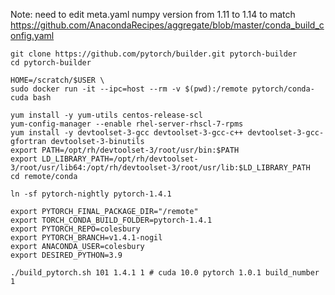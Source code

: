 Note: need to edit meta.yaml numpy version from 1.11 to 1.14
to match https://github.com/AnacondaRecipes/aggregate/blob/master/conda_build_config.yaml

```
git clone https://github.com/pytorch/builder.git pytorch-builder
cd pytorch-builder

HOME=/scratch/$USER \
sudo docker run -it --ipc=host --rm -v $(pwd):/remote pytorch/conda-cuda bash

yum install -y yum-utils centos-release-scl
yum-config-manager --enable rhel-server-rhscl-7-rpms
yum install -y devtoolset-3-gcc devtoolset-3-gcc-c++ devtoolset-3-gcc-gfortran devtoolset-3-binutils
export PATH=/opt/rh/devtoolset-3/root/usr/bin:$PATH
export LD_LIBRARY_PATH=/opt/rh/devtoolset-3/root/usr/lib64:/opt/rh/devtoolset-3/root/usr/lib:$LD_LIBRARY_PATH
cd remote/conda

ln -sf pytorch-nightly pytorch-1.4.1

export PYTORCH_FINAL_PACKAGE_DIR="/remote"
export TORCH_CONDA_BUILD_FOLDER=pytorch-1.4.1
export PYTORCH_REPO=colesbury
export PYTORCH_BRANCH=v1.4.1-nogil
export ANACONDA_USER=colesbury
export DESIRED_PYTHON=3.9

./build_pytorch.sh 101 1.4.1 1 # cuda 10.0 pytorch 1.0.1 build_number 1
```
